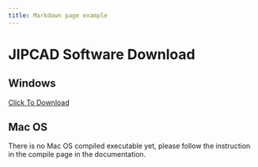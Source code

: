 ```yaml
---
title: Markdown page example
---
```


# JIPCAD Software Download

## Windows
[Click To Download](https://ci.appveyor.com/api/buildjobs/qu6x8vqtu3x1lx6n/artifacts/Nome3-3.0.10-win64.zip)

## Mac OS
There is no Mac OS compiled executable yet, please follow the instruction in the compile page in the documentation.
